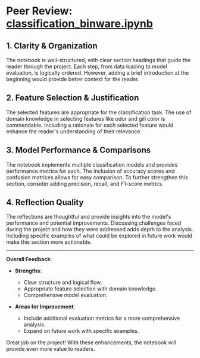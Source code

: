 # Peer Review: [classification_binware.ipynb](https://github.com/bware7/ml_classification_binware/blob/main/classification_binware.ipynb)

## 1. Clarity & Organization

The notebook is well-structured, with clear section headings that guide the reader through the project. Each step, from data loading to model evaluation, is logically ordered. However, adding a brief introduction at the beginning would provide better context for the reader.

## 2. Feature Selection & Justification

The selected features are appropriate for the classification task. The use of domain knowledge in selecting features like odor and gill color is commendable. Including a rationale for each selected feature would enhance the reader's understanding of their relevance.

## 3. Model Performance & Comparisons

The notebook implements multiple classification models and provides performance metrics for each. The inclusion of accuracy scores and confusion matrices allows for easy comparison. To further strengthen this section, consider adding precision, recall, and F1-score metrics.

## 4. Reflection Quality

The reflections are thoughtful and provide insights into the model's performance and potential improvements. Discussing challenges faced during the project and how they were addressed adds depth to the analysis. Including specific examples of what could be explored in future work would make this section more actionable.

---

**Overall Feedback**:

- **Strengths**:
  - Clear structure and logical flow.
  - Appropriate feature selection with domain knowledge.
  - Comprehensive model evaluation.

- **Areas for Improvement**:
  - Include additional evaluation metrics for a more comprehensive analysis.
  - Expand on future work with specific examples.

Great job on the project! With these enhancements, the notebook will provide even more value to readers.
